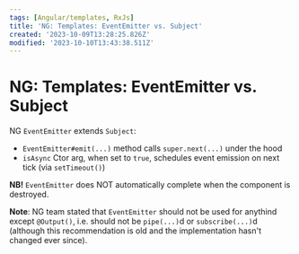 ```yaml
---
tags: [Angular/templates, RxJs]
title: 'NG: Templates: EventEmitter vs. Subject'
created: '2023-10-09T13:28:25.826Z'
modified: '2023-10-10T13:43:38.511Z'
---
```


# NG: Templates: EventEmitter vs. Subject

NG `EventEmitter` extends `Subject`:
- `EventEmitter#emit(...)` method calls `super.next(...)` under the hood
- `isAsync` Ctor arg, when set to `true`, schedules event emission on next tick (via `setTimeout()`)

**NB!** `EventEmitter` does NOT automatically complete when the component is destroyed.

**Note**: NG team stated that `EventEmitter` should not be used for anythind except `@Output()`, i.e. should not be `pipe(...)`d or `subscribe(...)`d (although this recommendation is old and the implementation hasn't changed ever since).
